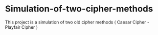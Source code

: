 # Simulation-of-two-cipher-methods
This project is a simulation of two old cipher methods ( Caesar Cipher - Playfair Cipher )

